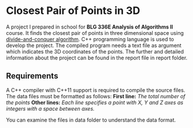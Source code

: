 # Closest Pair of Points in 3D
A project I prepared in school for **BLG 336E Analysis of Algorithms II** course. It finds the closest pair of points in three dimensional space using [divide-and-conquer algorithm](https://en.wikipedia.org/wiki/Divide-and-conquer_algorithm). C++ programming language is used to develop the project. The compiled program needs a text file as argument which indicates the 3D coordinates of the points. The further and detailed information about the project can be found in the report file in report folder.

## Requirements
A C++ compiler with C++11 support is required to compile the source files. The data files must be formatted as follows:
**First line:** *The total number of the points*
**Other lines:** *Each line specifies a point with X, Y and Z axes as integers with a space between axes.*

You can examine the files in data folder to understand the data format.